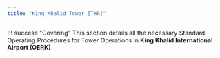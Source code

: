 ```yaml
---
title: "King Khalid Tower [TWR]"
---
```

!!! success "Covering"
    This section details all the necessary Standard Operating Procedures for Tower Operations in **King Khalid International Airport (OERK)**
